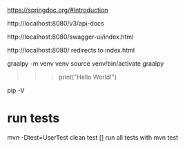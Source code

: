 https://springdoc.org/#Introduction

http://localhost:8080/v3/api-docs

http://localhost:8080/swagger-ui/index.html


http://localhost:8080/   redirects to index.html



graalpy -m venv venv
source venv/bin/activate
graalpy
>>> print("Hello World!")

pip -V


# run tests
mvn -Dtest=UserTest clean test
[] run all tests with mvn test